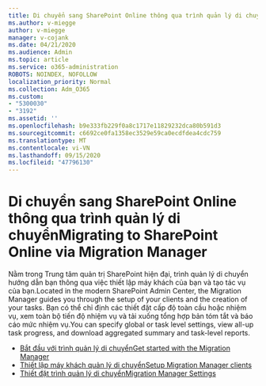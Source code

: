 ```yaml
---
title: Di chuyển sang SharePoint Online thông qua trình quản lý di chuyển
ms.author: v-miegge
author: v-miegge
manager: v-cojank
ms.date: 04/21/2020
ms.audience: Admin
ms.topic: article
ms.service: o365-administration
ROBOTS: NOINDEX, NOFOLLOW
localization_priority: Normal
ms.collection: Adm_O365
ms.custom:
- "5300030"
- "3192"
ms.assetid: ''
ms.openlocfilehash: b9e333fb229f0a8c1717e11829232dca80b591d3
ms.sourcegitcommit: c6692ce0fa1358ec3529e59ca0ecdfdea4cdc759
ms.translationtype: MT
ms.contentlocale: vi-VN
ms.lasthandoff: 09/15/2020
ms.locfileid: "47796130"
---
```

# <a name="migrating-to-sharepoint-online-via-migration-manager"></a><span data-ttu-id="96625-102">Di chuyển sang SharePoint Online thông qua trình quản lý di chuyển</span><span class="sxs-lookup"><span data-stu-id="96625-102">Migrating to SharePoint Online via Migration Manager</span></span>

<span data-ttu-id="96625-103">Nằm trong Trung tâm quản trị SharePoint hiện đại, trình quản lý di chuyển hướng dẫn bạn thông qua việc thiết lập máy khách của bạn và tạo tác vụ của bạn.</span><span class="sxs-lookup"><span data-stu-id="96625-103">Located in the modern SharePoint Admin Center, the Migration Manager guides you through the setup of your clients and the creation of your tasks.</span></span> <span data-ttu-id="96625-104">Bạn có thể chỉ định các thiết đặt cấp độ toàn cầu hoặc nhiệm vụ, xem toàn bộ tiến độ nhiệm vụ và tải xuống tổng hợp bản tóm tắt và báo cáo mức nhiệm vụ.</span><span class="sxs-lookup"><span data-stu-id="96625-104">You can specify global or task level settings, view all-up task progress, and download aggregated summary and task-level reports.</span></span>

* [<span data-ttu-id="96625-105">Bắt đầu với trình quản lý di chuyển</span><span class="sxs-lookup"><span data-stu-id="96625-105">Get started with the Migration Manager</span></span>](https://docs.microsoft.com/sharepointmigration/mm-get-started)
* [<span data-ttu-id="96625-106">Thiết lập máy khách quản lý di chuyển</span><span class="sxs-lookup"><span data-stu-id="96625-106">Setup Migration Manager clients</span></span>](https://docs.microsoft.com/sharepointmigration/mm-setup-clients)
* [<span data-ttu-id="96625-107">Thiết đặt trình quản lý di chuyển</span><span class="sxs-lookup"><span data-stu-id="96625-107">Migration Manager Settings</span></span>](https://docs.microsoft.com/sharepointmigration/mm-settings)